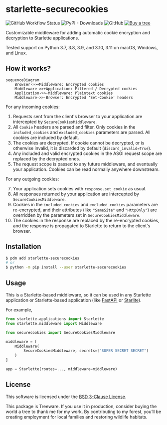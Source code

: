 # starlette-securecookies

![GitHub Workflow Status](https://img.shields.io/github/actions/workflow/status/thearchitector/starlette-securecookies/CI.yaml?label=tests&style=flat-square)
![PyPI - Downloads](https://img.shields.io/pypi/dw/starlette-securecookies?style=flat-square)
![GitHub](https://img.shields.io/github/license/thearchitector/starlette-securecookies?style=flat-square)
[![Buy a tree](https://img.shields.io/badge/Treeware-%F0%9F%8C%B3-lightgreen?style=flat-square)](https://ecologi.com/eliasgabriel?r=6128126916bfab8bd051026c)

Customizable middleware for adding automatic cookie encryption and decryption to Starlette applications.

Tested support on Python 3.7, 3.8, 3.9, and 3.10, 3.11 on macOS, Windows, and Linux.

## How it works?

```mermaid
sequenceDiagram
    Browser->>+Middleware: Encrypted cookies
    Middleware->>+Application: Filtered / Decrypted cookies
    Application->>-Middleware: Plaintext cookies
    Middleware->>-Browser: Encrypted 'Set-Cookie' headers
```

For any incoming cookies:

1. Requests sent from the client's browser to your application are intercepted by `SecureCookiesMiddleware`.
2. All `Cookie` headers are parsed and filter. Only cookies in the `included_cookies` and `excluded_cookies` parameters are parsed. All cookies are included by default.
3. The cookies are decrypted. If cookie cannot be decrypted, or is otherwise invalid, it is discarded by default (`discard_invalid=True`).
4. Any included and valid encrypted cookies in the ASGI request scope are replaced by the decrypted ones.
5. The request scope is passed to any future middleware, and eventually your application. Cookies can be read normally anywhere downstream.

For any outgoing cookies:

7. Your application sets cookies with `response.set_cookie` as usual.
8. All responses returned by your application are intercepted by `SecureCookiesMiddleware`.
9. Cookies in the `included_cookies` and `excluded_cookies` parameters are re-encrypted, and their attributes (like `"SameSite"` and `"HttpOnly"`) are overridden by the parameters set in `SecureCookiesMiddleware`.
10. The cookies in the response are replaced by the re-encrypted cookies, and the response is propagated to Starlette to return to the client's browser.

## Installation

```sh
$ pdm add starlette-securecookies
# or
$ python -m pip install --user starlette-securecookies
```

## Usage

This is a Starlette-based middleware, so it can be used in any Starlette application or Starlette-based application (like [FastAPI](https://fastapi.tiangolo.com/advanced/middleware/) or [Starlite](https://starlite-api.github.io/starlite/usage/7-middleware/)).

For example,

```python
from starlette.applications import Starlette
from starlette.middleware import Middleware

from securecookies import SecureCookiesMiddleware

middleware = [
    Middleware(
        SecureCookiesMiddleware, secrets=["SUPER SECRET SECRET"]
    )
]

app = Starlette(routes=..., middleware=middleware)
```

## License

This software is licensed under the [BSD 3-Clause License](LICENSE).

This package is Treeware. If you use it in production, consider buying the world a tree to thank me for my work. By contributing to my forest, you’ll be creating employment for local families and restoring wildlife habitats.
